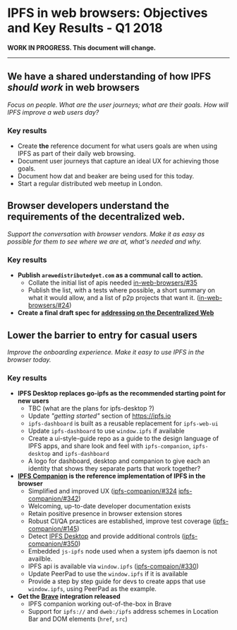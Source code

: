 # IPFS in web browsers: Objectives and Key Results - Q1 2018

**WORK IN PROGRESS. This document will change.**

---

## We have a shared understanding of how IPFS _should work_ in web browsers

_Focus on people. What are the user journeys; what are their goals. How will IPFS improve a web users day?_

### Key results

- Create **the** reference document for what users goals are when using IPFS as part of their daily web browsing.
- Document user journeys that capture an ideal UX for achieving those goals.
- Document how dat and beaker are being used for this today.
- Start a regular distributed web meetup in London.


## Browser developers understand the requirements of the decentralized web.

_Support the conversation with browser vendors. Make it as easy as possible for them to see where we are at, what's needed and why._

### Key results

- **Publish `arewedistributedyet.com` as a communal call to action.**
  - Collate the initial list of apis needed [in-web-browsers/#35](https://github.com/ipfs/in-web-browsers/issues/35)
  - Publish the list, with a tests where possible, a short summary on what it would allow, and a list of p2p projects that want it. ([in-web-browsers/#24](https://github.com/ipfs/in-web-browsers/issues/24))
- **Create a final draft spec for [addressing on the Decentralized Web](https://github.com/ipfs/specs/tree/master/dweb-addressing)**


## Lower the barrier to entry for casual users

_Improve the onboarding experience. Make it easy to use IPFS in the browser today._

### Key results

- **IPFS Desktop replaces go-ipfs as the recommended starting point for new users**
  - TBC (what are the plans for ipfs-desktop ?)
  - Update _"getting started"_ section of https://ipfs.io
  - `ipfs-dashboard` is built as a reusable replacement for `ipfs-web-ui`
  - Update `ipfs-dashboard` to use `window.ipfs` if available
  - Create a ui-style-guide repo as a guide to the design language of IPFS apps, and share look and feel with `ipfs-companion`, `ipfs-desktop` and `ipfs-dashboard`
  - A logo for dashboard, desktop and companion to give each an identity that shows they separate parts that work together?
- **[IPFS Companion](https://github.com/ipfs/ipfs-companion) is the reference implementation of IPFS in the browser**
  - Simplified and improved UX  ([ipfs-companion/#324](https://github.com/ipfs-shipyard/ipfs-companion/issues/324) [ipfs-companion/#342](https://github.com/ipfs/ipfs-companion/issues/342))
  - Welcoming, up-to-date developer documentation exists
  - Retain positive presence in browser extension stores
  - Robust CI/QA practices are established, improve test coverage ([ipfs-companion/#145](https://github.com/ipfs/ipfs-companion/issues/145))
  - Detect [IPFS Desktop](https://github.com/ipfs-shipyard/ipfs-desktop) and provide additional controls ([ipfs-companion/#350](https://github.com/ipfs-shipyard/ipfs-companion/issues/350))
  - Embedded `js-ipfs` node used when a system ipfs daemon is not availble.
  - IPFS api is available via `window.ipfs` ([ipfs-compaion/#330](https://github.com/ipfs-shipyard/ipfs-companion/issues/330))
  - Update PeerPad to use the `window.ipfs` if it is available
  - Provide a step by step guide for devs to create apps that use `window.ipfs`, using PeerPad as the example.
- **Get the [Brave](https://brave.com) integration released**
  - IPFS companion working out-of-the-box in Brave
  - Support for `ipfs://` and `dweb:/ipfs` address schemes in Location Bar and DOM elements (`href`, `src`)


